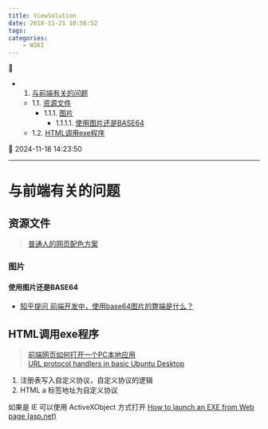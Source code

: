 ```yaml
---
title: ViewSolution
date: 2018-11-21 10:56:52
tags: 
categories: 
    - WIKI
---
```


💠

- 1. [与前端有关的问题](#与前端有关的问题)
    - 1.1. [资源文件](#资源文件)
        - 1.1.1. [图片](#图片)
            - 1.1.1.1. [使用图片还是BASE64](#使用图片还是base64)
    - 1.2. [HTML调用exe程序](#html调用exe程序)

💠 2024-11-18 14:23:50
****************************************
# 与前端有关的问题

## 资源文件
> [普通人的网页配色方案](https://www.ruanyifeng.com/blog/2019/03/coloring-scheme.html)


### 图片
#### 使用图片还是BASE64
- [知乎提问 前端开发中，使用base64图片的弊端是什么？](https://www.zhihu.com/question/31155574?sort=created)

## HTML调用exe程序
> [前端网页如何打开一个PC本地应用](https://juejin.im/post/5dc396bbe51d453809085cb4)  
> [URL protocol handlers in basic Ubuntu Desktop](https://askubuntu.com/questions/514125/url-protocol-handlers-in-basic-ubuntu-desktop)

1. 注册表写入自定义协议，自定义协议的逻辑
1. HTML a 标签地址为自定义协议

如果是 IE 可以使用 ActiveXObject 方式打开 [How to launch an EXE from Web page (asp.net)](https://stackoverflow.com/questions/916925/how-to-launch-an-exe-from-web-page-asp-net)
